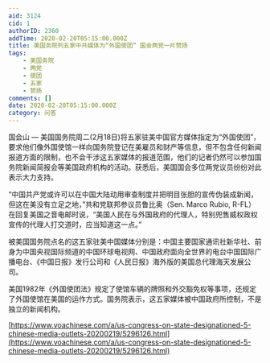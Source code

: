 ```yaml
---
aid: 3124
cid: 1
authorID: 2360
addTime: 2020-02-20T05:15:00.000Z
title: 美国务院列五家中共媒体为“外国使团” 国会两党一片赞扬
tags:
    - 美国务院
    - 两党
    - 使团
    - 五家
    - 赞扬
comments: []
date: 2020-02-20T05:15:00.000Z
category: 问答
---
```


国会山 — 美国国务院周二(2月18日)将五家驻美中国官方媒体指定为“外国使团”，要求他们像外国使馆一样向国务院登记在美雇员和财产等信息，但不包含任何新闻报道方面的限制，也不会干涉这五家媒体的报道范围，他们的记者仍然可以参加国务院新闻简报会等美国政府机构的活动。获悉后，美国国会多位两党议员纷纷对此表示大力支持。

“中国共产党或许可以在中国大陆动用审查制度并把明目张胆的宣传伪装成新闻，但这在美没有立足之地，”共和党联邦参议员鲁比奥（Sen. Marco Rubio, R-FL）在回复美国之音电邮时说，“美国人民在与外国政府的代理人，特别兜售威权政权宣传的代理人打交道时，应当知道这一点。”

被美国国务院点名的这五家驻美中国媒体分别是：中国主要国家通讯社新华社、前身为中国央视国际频道的中国环球电视网、中国政府面向全世界的电台中国国际广播电台、《中国日报》发行公司和《人民日报》海外版的美国总代理海天发展公司。

美国1982年《外国使团法》规定了使馆车辆的牌照和外交豁免权等事项，还规定了外国使馆在美国的运作方式。国务院表示，这五家媒体被中国政府所控制，不是独立的新闻机构。

[https://www.voachinese.com/a/us-congress-on-state-designationed-5-chinese-media-outlets-20200219/5296126.html](https://www.voachinese.com/a/us-congress-on-state-designationed-5-chinese-media-outlets-20200219/5296126.html)
